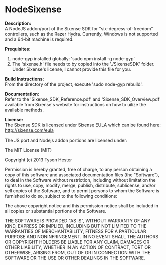 NodeSixense
===========

**Description:**<br>
A NodeJS addon/port of the Sixense SDK for "six-degress-of-freedom" controllers, such as the Razer Hydra. Currently, Windows is not supported and a 64-bit machine is required.

**Prequisites:**<br>
1. node-gyp installed globally: 'sudo npm install -g node-gyp'
2. The 'sixense.h' file needs to by copied into the './SixenseSDK' folder. Under Sixense's license, I cannot provide this file for you.

**Build Instructions:**<br>
From the directory of the project, execute 'sudo node-gyp rebuild'.

**Documentation:**<br>
Refer to the 'Sixense_SDK_Reference.pdf' and 'Sixense_SDK_Overview.pdf' available from Sixense's website for instructions on how to uilize the available methods.

**License:**<br>
The Sixense SDK is licensed under Sixense EULA which can be found here: http://sixense.com/eula

The JS port and Nodejs addon portions are licensed under:

The MIT License (MIT)

Copyright (c) 2013 Tyson Hester

Permission is hereby granted, free of charge, to any person obtaining a copy
of this software and associated documentation files (the "Software"), to deal
in the Software without restriction, including without limitation the rights
to use, copy, modify, merge, publish, distribute, sublicense, and/or sell
copies of the Software, and to permit persons to whom the Software is
furnished to do so, subject to the following conditions:

The above copyright notice and this permission notice shall be included in
all copies or substantial portions of the Software.

THE SOFTWARE IS PROVIDED "AS IS", WITHOUT WARRANTY OF ANY KIND, EXPRESS OR
IMPLIED, INCLUDING BUT NOT LIMITED TO THE WARRANTIES OF MERCHANTABILITY,
FITNESS FOR A PARTICULAR PURPOSE AND NONINFRINGEMENT. IN NO EVENT SHALL THE
AUTHORS OR COPYRIGHT HOLDERS BE LIABLE FOR ANY CLAIM, DAMAGES OR OTHER
LIABILITY, WHETHER IN AN ACTION OF CONTRACT, TORT OR OTHERWISE, ARISING FROM,
OUT OF OR IN CONNECTION WITH THE SOFTWARE OR THE USE OR OTHER DEALINGS IN
THE SOFTWARE.
